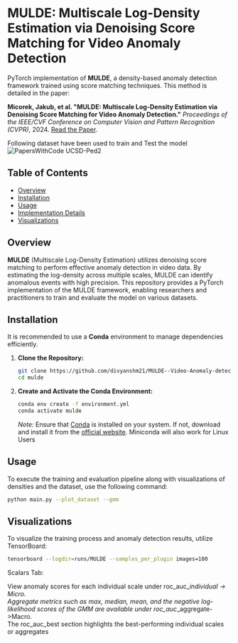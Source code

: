 # MULDE: Multiscale Log-Density Estimation via Denoising Score Matching for Video Anomaly Detection

PyTorch implementation of **MULDE**, a density-based anomaly detection framework trained using score matching techniques. This method is detailed in the paper:

**Micorek, Jakub, et al. "MULDE: Multiscale Log-Density Estimation via Denoising Score Matching for Video Anomaly Detection."** *Proceedings of the IEEE/CVF Conference on Computer Vision and Pattern Recognition (CVPR)*, 2024. [Read the Paper](https://openaccess.thecvf.com/content/CVPR2024/html/Micorek_MULDE_Multiscale_Log-Density_Estimation_via_Denoising_Score_Matching_for_Video_CVPR_2024_paper.html).

Following dataset have been used to train and Test the model
![PapersWithCode UCSD-Ped2](https://img.shields.io/endpoint.svg?url=https://paperswithcode.com/badge/mulde-multiscale-log-density-estimation-via/anomaly-detection-on-ucsd-ped2)

## Table of Contents

- [Overview](#overview)
- [Installation](#installation)
- [Usage](#usage)
- [Implementation Details](#implementation-details)
- [Visualizations](#visualizations)


## Overview

**MULDE** (Multiscale Log-Density Estimation) utilizes denoising score matching to perform effective anomaly detection in video data. By estimating the log-density across multiple scales, MULDE can identify anomalous events with high precision. This repository provides a PyTorch implementation of the MULDE framework, enabling researchers and practitioners to train and evaluate the model on various datasets.

## Installation

It is recommended to use a **Conda** environment to manage dependencies efficiently.

1. **Clone the Repository:**

    ```bash
    git clone https://github.com/divyanshm21/MULDE--Video-Anomaly-detection.git
    cd mulde
    ```

2. **Create and Activate the Conda Environment:**

    ```bash
    conda env create -f environment.yml
    conda activate mulde
    ```

    *Note:* Ensure that [Conda](https://docs.conda.io/en/latest/miniconda.html) is installed on your system. If not, download and install it from the [official website](https://docs.conda.io/en/latest/miniconda.html).
    Miniconda will also work for Linux Users

## Usage

To execute the training and evaluation pipeline along with visualizations of densities and the dataset, use the following command:

```bash
python main.py --plot_dataset --gmm
```
## Visualizations
To visualize the training process and anomaly detection results, utilize TensorBoard:

```bash
tensorboard --logdir=runs/MULDE --samples_per_plugin images=100
```
Scalars Tab:

View anomaly scores for each individual scale under roc_auc_*_individual -> Micro. \
Aggregate metrics such as max, median, mean, and the negative log-likelihood scores of the GMM are available under roc_auc_*_aggregate->Macro.\
The roc_auc_best section highlights the best-performing individual scales or aggregates